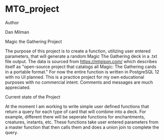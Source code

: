# MTG_project

Author

Dan Milman

Magic the Gathering Project

The purpose of this project is to create a function, utilizing user entered parameters, that will generate a random Magic The Gathering deck in a .txt file output. The data is sourced from https://mtgjson.com/ which describes itself as "open-source project that catalogs all Magic: The Gathering cards in a portable format." For now the entire function is written in PostgreSQL 12 with no UI planned. This is a practice project for my own educational purposes with no commercial intent. Comments and messages are much appreciated.

Current state of the Project

At the moment I am working to write simple user defined functions that return a query for each type of card that will combine into a deck. For example, different there will be seperate functions for enchantments, creatures, instants, etc. These functions take user entered parameters from a master function that then calls them and does a union join to complete the query. 